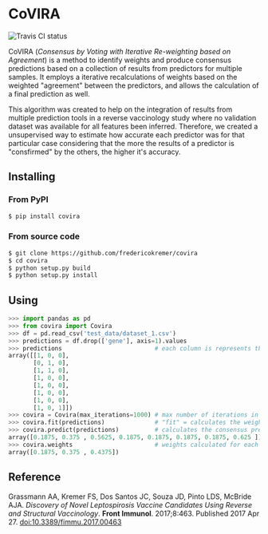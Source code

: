 # CoVIRA
![Travis CI status](https://travis-ci.org/fredericokremer/covira.svg?branch=master&status=unknown)

CoVIRA (*Consensus by Voting with Iterative Re-weighting based on Agreement*) is a method
to identify weights and produce consensus predictions based on a collection of results from
predictors for multiple samples. It employs a iterative recalculations of weights based on the
weighted "agreement" between the predictors, and allows the calculation of a final prediction as well.

This algorithm was created to help on the integration of results from multiple prediction tools in a
reverse vaccinology study where no validation dataset was available for all features been inferred. Therefore,
we created a unsupervised way to estimate how accurate each predictor was for that particular case considering
that the more the results of a predictor is "consfirmed" by the others, the higher it's accuracy.

## Installing 

### From PyPI

```bash
$ pip install covira
```

### From source code

```bash
$ git clone https://github.com/fredericokremer/covira
$ cd covira
$ python setup.py build
$ python setup.py install
```

## Using

```python
>>> import pandas as pd
>>> from covira import Covira
>>> df = pd.read_csv('test_data/dataset_1.csv')
>>> predictions = df.drop(['gene'], axis=1).values
>>> predictions                          # each column is represents the prediction from a different tool, while each row is a different sample
array([[1, 0, 0], 
       [0, 1, 0], 
       [1, 1, 0], 
       [1, 0, 0], 
       [1, 0, 0], 
       [1, 0, 0], 
       [1, 0, 0], 
       [1, 0, 1]])
>>> covira = Covira(max_iterations=1000) # max number of iterations in the weight calculation
>>> covira.fit(predictions)              # "fit" = calculates the weights
>>> covira.predict(predictions)          # calculates the consensus prediction
array([0.1875, 0.375 , 0.5625, 0.1875, 0.1875, 0.1875, 0.1875, 0.625 ])
>>> covira.weights                       # weights calculated for each predictor
array([0.1875, 0.375 , 0.4375])
```

## Reference

Grassmann AA, Kremer FS, Dos Santos JC, Souza JD, Pinto LDS, McBride AJA. *Discovery of Novel Leptospirosis Vaccine 
Candidates Using Reverse and Structural Vaccinology*. **Front Immunol**. 2017;8:463. Published 2017 Apr 27. 
[doi:10.3389/fimmu.2017.00463](doi:10.3389/fimmu.2017.00463)